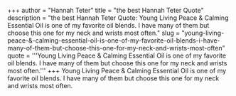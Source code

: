 +++
author = "Hannah Teter"
title = "the best Hannah Teter Quote"
description = "the best Hannah Teter Quote: Young Living Peace & Calming Essential Oil is one of my favorite oil blends. I have many of them but choose this one for my neck and wrists most often."
slug = "young-living-peace-&-calming-essential-oil-is-one-of-my-favorite-oil-blends-i-have-many-of-them-but-choose-this-one-for-my-neck-and-wrists-most-often"
quote = '''Young Living Peace & Calming Essential Oil is one of my favorite oil blends. I have many of them but choose this one for my neck and wrists most often.'''
+++
Young Living Peace & Calming Essential Oil is one of my favorite oil blends. I have many of them but choose this one for my neck and wrists most often.
